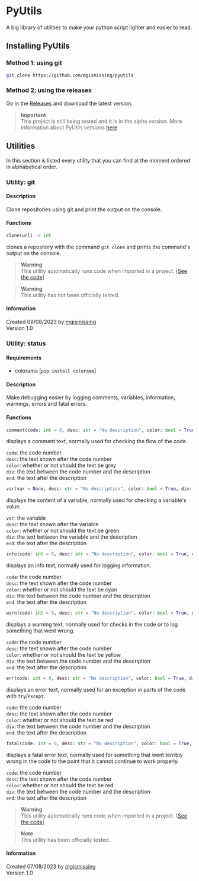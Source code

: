 # PyUtils
A big library of utilities to make your python script lighter and easier to read.
## Installing PyUtils
### Method 1: using git
```bash
git clone https://github.com/mgismissing/pyutils
```
### Method 2: using the releases
Go in the [Releases](https://github.com/mgismissing/pyutils/releases) and download the latest version.  
> __Important__  
> This project is still being tested and it is in the alpha version. More information about PyUtils versions [here](https://github.com/mgismissing/pyutils/blob/main/VERSIONS.md)
## Utilities
In this section is listed every utility that you can find at the moment ordered in alphabetical order.
### Utility: git
#### Description
Clone repositories using git and print the output on the console.
#### Functions
```py
clone(url) -> int
```
clones a repository with the command `git clone` and prints the command's output on the console.
> __Warning__  
> This utility automatically runs code when imported in a project. [[See the code](https://github.com/mgismissing/pyutils/blob/main/AUTOCODE.md#utility-git)]  

> __Warning__  
> This utility has not been officially tested.
#### Information
Created 09/08/2023 by [mgismissing](https://github.com/mgismissing)  
Version 1.0
### Utility: status
#### Requirements
- colorama [`pip install colorama`]
#### Description
Make debugging easier by logging comments, variables, information, warnings, errors and fatal errors.
#### Functions
```py
comment(code: int = 0, desc: str = "No description", color: bool = True, div: str = " ", end: str = "\n")
```
displays a comment text, normally used for checking the flow of the code.  

`code`: the code number  
`desc`: the text shown after the code number  
`color`: whether or not should the text be grey  
`div`: the text between the code number and the description  
`end`: the text after the description 

```py
var(var = None, desc: str = "No description", color: bool = True, div: str = " ", end: str = "\n")
```
displays the content of a variable, normally used for checking a variable's value.  

`var`: the variable  
`desc`: the text shown after the variable  
`color`: whether or not should the text be green  
`div`: the text between the variable and the description  
`end`: the text after the description 

```py
info(code: int = 0, desc: str = "No description", color: bool = True, div: str = " ", end: str = "\n")
```
displays an info text, normally used for logging information.  

`code`: the code number  
`desc`: the text shown after the code number  
`color`: whether or not should the text be cyan  
`div`: the text between the code number and the description  
`end`: the text after the description 

```py
warn(code: int = 0, desc: str = "No description", color: bool = True, div: str = " ", end: str = "\n")
```
displays a warning text, normally used for checks in the code or to log something that went wrong.  

`code`: the code number  
`desc`: the text shown after the code number  
`color`: whether or not should the text be yellow  
`div`: the text between the code number and the description  
`end`: the text after the description 

```py
err(code: int = 0, desc: str = "No description", color: bool = True, div: str = " ", end: str = "\n")
```
displays an error text, normally used for an exception in parts of the code with `try`/`except`.  

`code`: the code number  
`desc`: the text shown after the code number  
`color`: whether or not should the text be red  
`div`: the text between the code number and the description  
`end`: the text after the description  

```py
fatal(code: int = 0, desc: str = "No description", color: bool = True, div: str = " ", end: str = "\n")
```
displays a fatal error text, normally used for something that went terribly wrong in the code to the point that it cannot continue to work properly.  

`code`: the code number  
`desc`: the text shown after the code number  
`color`: whether or not should the text be red  
`div`: the text between the code number and the description  
`end`: the text after the description  
> __Warning__  
> This utility automatically runs code when imported in a project. [[See the code](https://github.com/mgismissing/pyutils/blob/main/AUTOCODE.md#utility-status)]  

> __Note__  
> This utility has been officially tested.
#### Information
Created 07/08/2023 by [mgismissing](https://github.com/mgismissing)  
Version 1.0
